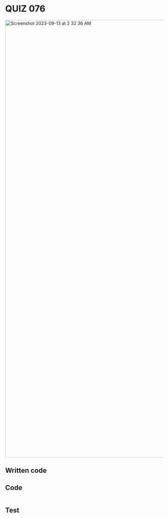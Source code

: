 # QUIZ 076

<img width="1396" alt="Screenshot 2023-09-13 at 2 32 36 AM" src="https://github.com/Madaniarias/Year-2/assets/111761417/4b98e496-a3e5-40bb-812f-b73db1a9ac89">

## Written code

## Code

```.py


```

## Test

